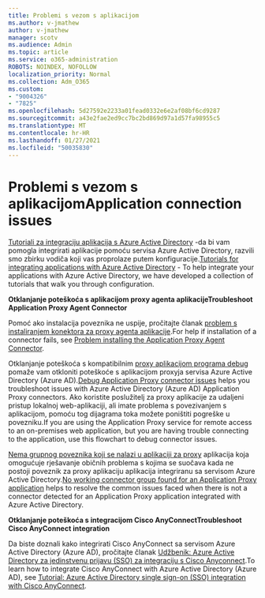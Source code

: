 ```yaml
---
title: Problemi s vezom s aplikacijom
ms.author: v-jmathew
author: v-jmathew
manager: scotv
ms.audience: Admin
ms.topic: article
ms.service: o365-administration
ROBOTS: NOINDEX, NOFOLLOW
localization_priority: Normal
ms.collection: Adm_O365
ms.custom:
- "9004326"
- "7825"
ms.openlocfilehash: 5d27592e2233a01fead0332e6e2af08bf6cd9287
ms.sourcegitcommit: a43e2fae2ed9cc7bc2bd869d97a1d57fa98955c5
ms.translationtype: MT
ms.contentlocale: hr-HR
ms.lasthandoff: 01/27/2021
ms.locfileid: "50035830"
---
```

# <a name="application-connection-issues"></a><span data-ttu-id="d5b0a-102">Problemi s vezom s aplikacijom</span><span class="sxs-lookup"><span data-stu-id="d5b0a-102">Application connection issues</span></span>

<span data-ttu-id="d5b0a-103">[Tutoriali za integraciju aplikacija s Azure Active Directory](https://docs.microsoft.com/azure/active-directory/saas-apps/tutorial-list) -da bi vam pomogla integrirati aplikacije pomoću servisa Azure Active Directory, razvili smo zbirku vodiča koji vas proprolaze putem konfiguracije.</span><span class="sxs-lookup"><span data-stu-id="d5b0a-103">[Tutorials for integrating applications with Azure Active Directory](https://docs.microsoft.com/azure/active-directory/saas-apps/tutorial-list) - To help integrate your applications with Azure Active Directory, we have developed a collection of tutorials that walk you through configuration.</span></span>

<span data-ttu-id="d5b0a-104">**Otklanjanje poteškoća s aplikacijom proxy agenta aplikacije**</span><span class="sxs-lookup"><span data-stu-id="d5b0a-104">**Troubleshoot Application Proxy Agent Connector**</span></span>

<span data-ttu-id="d5b0a-105">Pomoć ako instalacija poveznika ne uspije, pročitajte članak [problem s instaliranjem konektora za proxy agenta aplikacije](https://docs.microsoft.com/azure/active-directory/manage-apps/application-proxy-connector-installation-problem).</span><span class="sxs-lookup"><span data-stu-id="d5b0a-105">For help if installation of a connector fails, see [Problem installing the Application Proxy Agent Connector](https://docs.microsoft.com/azure/active-directory/manage-apps/application-proxy-connector-installation-problem).</span></span>

<span data-ttu-id="d5b0a-106">Otklanjanje poteškoća s kompatibilnim [proxy aplikacijom programa debug](https://docs.microsoft.com/azure/active-directory/manage-apps/application-proxy-debug-connectors) pomaže vam otkloniti poteškoće s aplikacijom proxyja servisa Azure Active Directory (Azure AD).</span><span class="sxs-lookup"><span data-stu-id="d5b0a-106">[Debug Application Proxy connector issues](https://docs.microsoft.com/azure/active-directory/manage-apps/application-proxy-debug-connectors) helps you troubleshoot issues with Azure Active Directory (Azure AD) Application Proxy connectors.</span></span> <span data-ttu-id="d5b0a-107">Ako koristite poslužitelj za proxy aplikacije za udaljeni pristup lokalnoj web-aplikaciji, ali imate problema s povezivanjem s aplikacijom, pomoću tog dijagrama toka možete poništiti pogreške u povezniku.</span><span class="sxs-lookup"><span data-stu-id="d5b0a-107">If you are using the Application Proxy service for remote access to an on-premises web application, but you are having trouble connecting to the application, use this flowchart to debug connector issues.</span></span>

<span data-ttu-id="d5b0a-108">[Nema grupnog poveznika koji se nalazi u aplikaciji za proxy](https://docs.microsoft.com/azure/active-directory/manage-apps/application-proxy-connectivity-no-working-connector) aplikacija koja omogućuje rješavanje običnih problema s kojima se suočava kada ne postoji poveznik za proxy aplikaciju aplikacija integriranu sa servisom Azure Active Directory.</span><span class="sxs-lookup"><span data-stu-id="d5b0a-108">[No working connector group found for an Application Proxy application](https://docs.microsoft.com/azure/active-directory/manage-apps/application-proxy-connectivity-no-working-connector) helps to resolve the common issues faced when there is not a connector detected for an Application Proxy application integrated with Azure Active Directory.</span></span>

<span data-ttu-id="d5b0a-109">**Otklanjanje poteškoća s integracijom Cisco AnyConnect**</span><span class="sxs-lookup"><span data-stu-id="d5b0a-109">**Troubleshoot Cisco AnyConnect integration**</span></span>

<span data-ttu-id="d5b0a-110">Da biste doznali kako integrirati Cisco AnyConnect sa servisom Azure Active Directory (Azure AD), pročitajte članak [Udžbenik: Azure Active Directory za jedinstvenu prijavu (SSO) za integraciju s Cisco Anyconnect](https://docs.microsoft.com/azure/active-directory/saas-apps/cisco-anyconnect).</span><span class="sxs-lookup"><span data-stu-id="d5b0a-110">To learn how to integrate Cisco AnyConnect with Azure Active Directory (Azure AD), see [Tutorial: Azure Active Directory single sign-on (SSO) integration with Cisco AnyConnect](https://docs.microsoft.com/azure/active-directory/saas-apps/cisco-anyconnect).</span></span>

